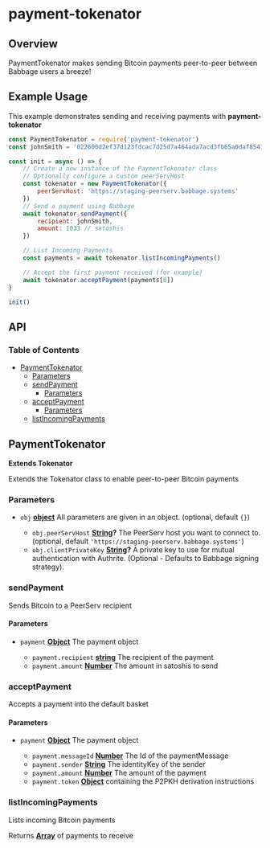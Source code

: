 # payment-tokenator

## Overview

PaymentTokenator makes sending Bitcoin payments peer-to-peer between Babbage users a breeze!

## Example Usage

This example demonstrates sending and receiving payments with **payment-tokenator**

```js
const PaymentTokenator = require('payment-tokenator')
const johnSmith = '022600d2ef37d123fdcac7d25d7a464ada7acd3fb65a0daf85412140ee20884311'

const init = async () => {
    // Create a new instance of the PaymentTokenator class
    // Optionally configure a custom peerServHost
    const tokenator = new PaymentTokenator({
        peerServHost: 'https://staging-peerserv.babbage.systems'
    })
    // Send a payment using Babbage
    await tokenator.sendPayment({
        recipient: johnSmith,
        amount: 1033 // satoshis
    })

    // List Incoming Payments
    const payments = await tokenator.listIncomingPayments()

    // Accept the first payment received (for example)
    await tokenator.acceptPayment(payments[0])
}

init()
```

## API

<!-- Generated by documentation.js. Update this documentation by updating the source code. -->

### Table of Contents

*   [PaymentTokenator](#paymenttokenator)
    *   [Parameters](#parameters)
    *   [sendPayment](#sendpayment)
        *   [Parameters](#parameters-2)
    *   [acceptPayment](#acceptpayment)
        *   [Parameters](#parameters-3)
    *   [listIncomingPayments](#listincomingpayments)

## PaymentTokenator

**Extends Tokenator**

Extends the Tokenator class to enable peer-to-peer Bitcoin payments

### Parameters

*   `obj` **[object](https://developer.mozilla.org/docs/Web/JavaScript/Reference/Global_Objects/Object)** All parameters are given in an object. (optional, default `{}`)

    *   `obj.peerServHost` **[String](https://developer.mozilla.org/docs/Web/JavaScript/Reference/Global_Objects/String)?** The PeerServ host you want to connect to. (optional, default `'https://staging-peerserv.babbage.systems'`)
    *   `obj.clientPrivateKey` **[String](https://developer.mozilla.org/docs/Web/JavaScript/Reference/Global_Objects/String)?** A private key to use for mutual authentication with Authrite. (Optional - Defaults to Babbage signing strategy).

### **sendPayment**

Sends Bitcoin to a PeerServ recipient

#### Parameters

*   `payment` **[Object](https://developer.mozilla.org/docs/Web/JavaScript/Reference/Global_Objects/Object)** The payment object

    *   `payment.recipient` **[string](https://developer.mozilla.org/docs/Web/JavaScript/Reference/Global_Objects/String)** The recipient of the payment
    *   `payment.amount` **[Number](https://developer.mozilla.org/docs/Web/JavaScript/Reference/Global_Objects/Number)** The amount in satoshis to send

### **acceptPayment**

Accepts a payment into the default basket

#### Parameters

*   `payment` **[Object](https://developer.mozilla.org/docs/Web/JavaScript/Reference/Global_Objects/Object)** The payment object

    *   `payment.messageId` **[Number](https://developer.mozilla.org/docs/Web/JavaScript/Reference/Global_Objects/Number)** The Id of the paymentMessage
    *   `payment.sender` **[String](https://developer.mozilla.org/docs/Web/JavaScript/Reference/Global_Objects/String)** The identityKey of the sender
    *   `payment.amount` **[Number](https://developer.mozilla.org/docs/Web/JavaScript/Reference/Global_Objects/Number)** The amount of the payment
    *   `payment.token` **[Object](https://developer.mozilla.org/docs/Web/JavaScript/Reference/Global_Objects/Object)** containing the P2PKH derivation instructions

### **listIncomingPayments**

Lists incoming Bitcoin payments

Returns **[Array](https://developer.mozilla.org/docs/Web/JavaScript/Reference/Global_Objects/Array)** of payments to receive
